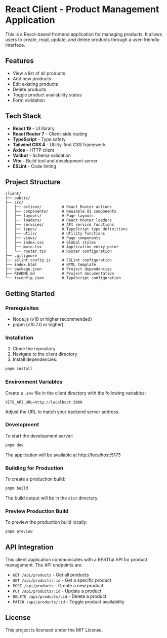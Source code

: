 # React Client - Product Management Application

This is a React-based frontend application for managing products. It allows users to create, read, update, and delete products through a user-friendly interface.

## Features

- View a list of all products
- Add new products
- Edit existing products
- Delete products
- Toggle product availability status
- Form validation

## Tech Stack

- **React 19** - UI library
- **React Router 7** - Client-side routing
- **TypeScript** - Type safety
- **Tailwind CSS 4** - Utility-first CSS framework
- **Axios** - HTTP client
- **Valibot** - Schema validation
- **Vite** - Build tool and development server
- **ESLint** - Code linting

## Project Structure

```
client/
├── public/
├── src/
│   ├── actions/         # React Router actions
│   ├── components/      # Reusable UI components
│   ├── layouts/         # Page layouts
│   ├── loaders/         # React Router loaders
│   ├── services/        # API service functions
│   ├── types/           # TypeScript type definitions
│   ├── utils/           # Utility functions
│   ├── views/           # Page components
│   ├── index.css        # Global styles
│   ├── main.tsx         # Application entry point
│   └── router.tsx       # Router configuration
├── .gitignore
├── eslint.config.js     # ESLint configuration
├── index.html           # HTML template
├── package.json         # Project dependencies
├── README.md            # Project documentation
└── tsconfig.json        # TypeScript configuration
```

## Getting Started

### Prerequisites

- Node.js (v18 or higher recommended)
- pnpm (v10.7.0 or higher)

### Installation

1. Clone the repository
2. Navigate to the client directory
3. Install dependencies:

```bash
pnpm install
```

### Environment Variables

Create a `.env` file in the client directory with the following variables:

```
VITE_API_URL=http://localhost:3000
```

Adjust the URL to match your backend server address.

### Development

To start the development server:

```bash
pnpm dev
```

The application will be available at http://localhost:5173

### Building for Production

To create a production build:

```bash
pnpm build
```

The build output will be in the `dist` directory.

### Preview Production Build

To preview the production build locally:

```bash
pnpm preview
```

## API Integration

This client application communicates with a RESTful API for product management. The API endpoints are:

- `GET /api/products` - Get all products
- `GET /api/products/:id` - Get a specific product
- `POST /api/products` - Create a new product
- `PUT /api/products/:id` - Update a product
- `DELETE /api/products/:id` - Delete a product
- `PATCH /api/products/:id` - Toggle product availability

## License

This project is licensed under the MIT License.
